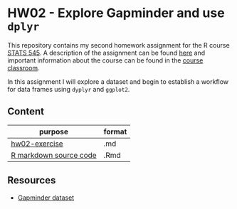 # HW02 - Explore Gapminder and use `dplyr`

This repository contains my second homework assignment for the R course [STATS 545](http://stat545.com). A description of the assignment can be found [here](http://stat545.com/Classroom/assignments/hw02/hw02.html) and important information about the course can be found in the [course classroom](http://stat545.com/Classroom/).

In this assignment I will explore a dataset and begin to establish a workflow for data frames using `dyplyr` and `ggplot2`.

## Content

purpose | format
---------|--------
[hw02-exercise]() | .md
[R markdown source code]() | .Rmd



## Resources

* [Gapminder dataset](https://cran.r-project.org/web/packages/gapminder/index.html)
